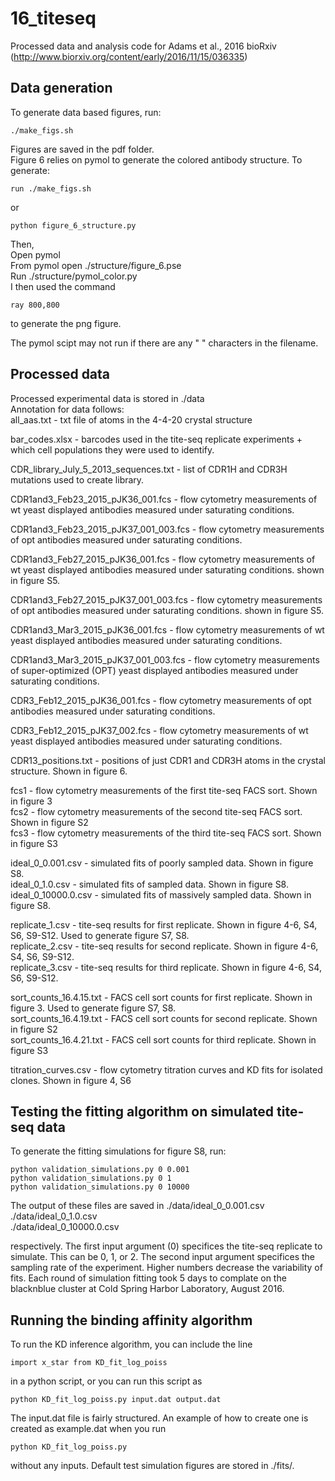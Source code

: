 # 16_titeseq
Processed data and analysis code for Adams et al., 2016 bioRxiv (http://www.biorxiv.org/content/early/2016/11/15/036335)  
## Data generation
To generate data based figures, run:  
```
./make_figs.sh
```
Figures are saved in the pdf folder.  
Figure 6 relies on pymol to generate the colored antibody structure. To generate:  
```
run ./make_figs.sh  
```
or
```
python figure_6_structure.py
```
Then,  
Open pymol  
From pymol open ./structure/figure_6.pse  
Run ./structure/pymol_color.py  
I then used the command
```
ray 800,800
```
to generate the png figure.  

The pymol scipt may not run if there are any " " characters in the filename.  

## Processed data  
Processed experimental data is stored in ./data  
Annotation for data follows:  
all_aas.txt - txt file of atoms in the 4-4-20 crystal structure  

bar_codes.xlsx - barcodes used in the tite-seq replicate experiments + which cell populations they were used to identify.  

CDR_library_July_5_2013_sequences.txt - list of CDR1H and CDR3H mutations used to create library.  

CDR1and3_Feb23_2015_pJK36_001.fcs - flow cytometry measurements of wt yeast displayed antibodies measured under saturating conditions.  

CDR1and3_Feb23_2015_pJK37_001_003.fcs - flow cytometry measurements of opt antibodies measured under saturating conditions.  

CDR1and3_Feb27_2015_pJK36_001.fcs - flow cytometry measurements of wt yeast displayed antibodies measured under saturating conditions. shown in figure S5.  

CDR1and3_Feb27_2015_pJK37_001_003.fcs - flow cytometry measurements of opt antibodies measured under saturating conditions. shown in figure S5.  

CDR1and3_Mar3_2015_pJK36_001.fcs - flow cytometry measurements of wt yeast displayed antibodies measured under saturating conditions.   

CDR1and3_Mar3_2015_pJK37_001_003.fcs  - flow cytometry measurements of super-optimized (OPT) yeast displayed antibodies measured under saturating conditions.   

CDR3_Feb12_2015_pJK36_001.fcs - flow cytometry measurements of opt antibodies measured under saturating conditions.  

CDR3_Feb12_2015_pJK37_002.fcs - flow cytometry measurements of wt yeast displayed antibodies measured under saturating conditions.   

CDR13_positions.txt - positions of just CDR1 and CDR3H atoms in the crystal structure. Shown in figure 6.  

fcs1 - flow cytometry measurements of the first tite-seq FACS sort. Shown in figure 3  
fcs2 - flow cytometry measurements of the second tite-seq FACS sort. Shown in figure S2  
fcs3 - flow cytometry measurements of the third tite-seq FACS sort. Shown in figure S3  

ideal_0_0.001.csv - simulated fits of poorly sampled data. Shown in figure S8.  
ideal_0_1.0.csv - simulated fits of sampled data. Shown in figure S8.  
ideal_0_10000.0.csv - simulated fits of massively sampled data. Shown in figure S8.  

replicate_1.csv - tite-seq results for first replicate. Shown in figure 4-6, S4, S6, S9-S12. Used to generate figure S7, S8.   
replicate_2.csv - tite-seq results for second replicate. Shown in figure 4-6, S4, S6, S9-S12.  
replicate_3.csv - tite-seq results for third replicate. Shown in figure 4-6, S4, S6, S9-S12.  

sort_counts_16.4.15.txt - FACS cell sort counts for first replicate. Shown in figure 3. Used to generate figure S7, S8.  
sort_counts_16.4.19.txt - FACS cell sort counts for second replicate. Shown in figure S2  
sort_counts_16.4.21.txt - FACS cell sort counts for third replicate. Shown in figure S3  

titration_curves.csv - flow cytometry titration curves and KD fits for isolated clones. Shown in figure 4, S6  

## Testing the fitting algorithm on simulated tite-seq data

To generate the fitting simulations for figure S8, run:  
```
python validation_simulations.py 0 0.001
python validation_simulations.py 0 1
python validation_simulations.py 0 10000
```
The output of these files are saved in ./data/ideal_0_0.001.csv  
./data/ideal_0_1.0.csv  
./data/ideal_0_10000.0.csv  

respectively. The first input argument (0) specifices the tite-seq replicate to simulate. This can be 0, 1, or 2. The second input argument specifices the sampling rate of the experiment. Higher numbers decrease the variability of fits. Each round of simulation fitting took 5 days to complate on the blacknblue cluster at Cold Spring Harbor Laboratory, August 2016.

## Running the binding affinity algorithm

To run the KD inference algorithm, you can include the line   
```
import x_star from KD_fit_log_poiss
```

in a python script, or you can run this script as  
```
python KD_fit_log_poiss.py input.dat output.dat
```
The input.dat file is fairly structured. An example of how to create one is created as example.dat when you run  
```
python KD_fit_log_poiss.py
```
without any inputs. Default test simulation figures are stored in ./fits/.
